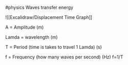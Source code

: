 #physics 
Waves transfer energy


![[Excalidraw/Displacement Time Graph]]


A = Amplitude (m)

Lamda = wavelength (m)

T = Period (time is takes to travel 1 Lamda) (s)

f = Frequency (how many waves per second) (Hz)
f=1/T

